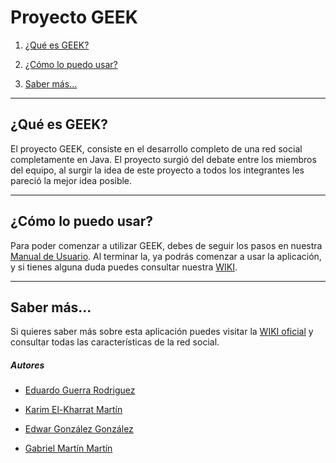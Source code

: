 # Proyecto GEEK

1. [¿Qué es GEEK?](#geek)

2. [¿Cómo lo puedo usar?](#instalacion)

3. [Saber más...](#mas)

---

## ¿Qué es GEEK? <a name="geek">

El proyecto GEEK, consiste en el desarrollo completo de una red social completamente en Java. El proyecto surgió del debate entre los miembros del equipo, al surgir la idea de este proyecto a todos los integrantes les pareció la mejor idea posible.

---

## ¿Cómo lo puedo usar? <a name="instalacion">

Para poder comenzar a utilizar GEEK, debes de seguir los pasos en nuestra [Manual de Usuario](https://github.com/dam-dad/GEEK/wiki/Manual-de-Usuario). Al terminar la, ya podrás comenzar a usar la aplicación, y si tienes alguna duda puedes consultar nuestra [WIKI](#).

---

## Saber más... <a name="mas">

Si quieres saber más sobre esta aplicación puedes visitar la [WIKI oficial](#) y consultar todas las características de la red social.

##### Autores

- [Eduardo Guerra Rodriguez](https://github.com/eguerod)

- [Karim El-Kharrat Martín](https://github.com/KarimElKharrat)

- [Edwar González González](https://github.com/EdWarGG)

- [Gabriel Martín Martín](https://github.com/gabrimrt02)